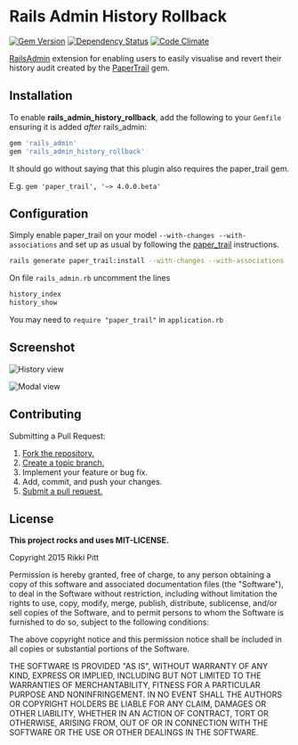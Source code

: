 # Rails Admin History Rollback

[![Gem Version](https://badge.fury.io/rb/rails_admin_history_rollback.svg)](http://badge.fury.io/rb/rails_admin_history_rollback)
[![Dependency Status](https://gemnasium.com/rikkipitt/rails_admin_history_rollback.svg)](https://gemnasium.com/rikkipitt/rails_admin_history_rollback)
[![Code Climate](https://codeclimate.com/github/rikkipitt/rails_admin_history_rollback/badges/gpa.svg)](https://codeclimate.com/github/rikkipitt/rails_admin_history_rollback)

[RailsAdmin](https://github.com/sferik/rails_admin) extension for enabling users to easily visualise and revert their history audit created by the [PaperTrail](https://github.com/airblade/paper_trail) gem.

## Installation

To enable **rails_admin_history_rollback**, add the following to your `Gemfile` ensuring it is added *after* rails_admin:

```ruby
gem 'rails_admin'
gem 'rails_admin_history_rollback'
```

It should go without saying that this plugin also requires the paper_trail gem.

E.g. `gem 'paper_trail', '~> 4.0.0.beta'`


## Configuration
Simply enable paper_trail on your model `--with-changes --with-associations` and set up as usual by following the [paper_trail](https://github.com/airblade/paper_trail) instructions.

```bash
rails generate paper_trail:install --with-changes --with-associations
```

On file ```rails_admin.rb``` uncomment the lines 
```ruby
history_index
history_show
```

You may need to ```require "paper_trail"``` in ```application.rb```

## Screenshot

![History view](https://github.com/rikkipitt/rails_admin_history_rollback/raw/master/screenshots/history.png "history view")

![Modal view](https://github.com/rikkipitt/rails_admin_history_rollback/raw/master/screenshots/modal.png "modal view")


## Contributing
Submitting a Pull Request:

1. [Fork the repository.][fork]
2. [Create a topic branch.][branch]
3. Implement your feature or bug fix.
4. Add, commit, and push your changes.
5. [Submit a pull request.][pr]

[fork]: http://help.github.com/fork-a-repo/
[branch]: http://learn.github.com/p/branching.html
[pr]: http://help.github.com/send-pull-requests/


## License
**This project rocks and uses MIT-LICENSE.**

Copyright 2015 Rikki Pitt

Permission is hereby granted, free of charge, to any person obtaining
a copy of this software and associated documentation files (the
"Software"), to deal in the Software without restriction, including
without limitation the rights to use, copy, modify, merge, publish,
distribute, sublicense, and/or sell copies of the Software, and to
permit persons to whom the Software is furnished to do so, subject to
the following conditions:

The above copyright notice and this permission notice shall be
included in all copies or substantial portions of the Software.

THE SOFTWARE IS PROVIDED "AS IS", WITHOUT WARRANTY OF ANY KIND,
EXPRESS OR IMPLIED, INCLUDING BUT NOT LIMITED TO THE WARRANTIES OF
MERCHANTABILITY, FITNESS FOR A PARTICULAR PURPOSE AND
NONINFRINGEMENT. IN NO EVENT SHALL THE AUTHORS OR COPYRIGHT HOLDERS BE
LIABLE FOR ANY CLAIM, DAMAGES OR OTHER LIABILITY, WHETHER IN AN ACTION
OF CONTRACT, TORT OR OTHERWISE, ARISING FROM, OUT OF OR IN CONNECTION
WITH THE SOFTWARE OR THE USE OR OTHER DEALINGS IN THE SOFTWARE.
